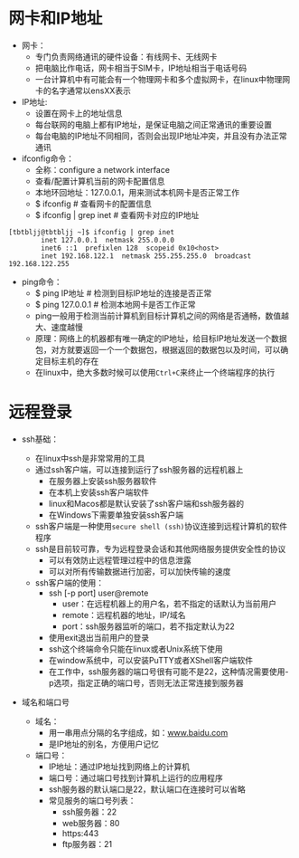 # 网卡和IP地址
* 网卡：
  * 专门负责网络通讯的硬件设备：有线网卡、无线网卡
  * 把电脑比作电话，网卡相当于SIM卡，IP地址相当于电话号码
  * 一台计算机中有可能会有一个物理网卡和多个虚拟网卡，在linux中物理网卡的名字通常以ensXX表示
* IP地址:
  * 设置在网卡上的地址信息
  * 每台联网的电脑上都有IP地址，是保证电脑之间正常通讯的重要设置
  * 每台电脑的IP地址不同相同，否则会出现IP地址冲突，并且没有办法正常通讯
* ifconfig命令：
  * 全称：configure a network interface
  * 查看/配置计算机当前的网卡配置信息
  * 本地环回地址：127.0.0.1，用来测试本机网卡是否正常工作
  * $ ifconfig # 查看网卡的配置信息
  * $ ifconfig | grep inet # 查看网卡对应的IP地址
```
[tbtbljj@tbtbljj ~]$ ifconfig | grep inet
        inet 127.0.0.1  netmask 255.0.0.0
        inet6 ::1  prefixlen 128  scopeid 0x10<host>
        inet 192.168.122.1  netmask 255.255.255.0  broadcast 192.168.122.255
```
* ping命令：
  * $ ping IP地址 # 检测到目标IP地址的连接是否正常
  * $ ping 127.0.0.1 # 检测本地网卡是否工作正常
  * ping一般用于检测当前计算机到目标计算机之间的网络是否通畅，数值越大、速度越慢
  * 原理：网络上的机器都有唯一确定的IP地址，给目标IP地址发送一个数据包，对方就要返回一个一个数据包，根据返回的数据包以及时间，可以确定目标主机的存在
  * 在linux中，绝大多数时候可以使用`Ctrl+C`来终止一个终端程序的执行
  
# 远程登录
* ssh基础：
  * 在linux中ssh是非常常用的工具
  * 通过ssh客户端，可以连接到运行了ssh服务器的远程机器上
    * 在服务器上安装ssh服务器软件
    * 在本机上安装ssh客户端软件
    * linux和Macos都是默认安装了ssh客户端和ssh服务器的
    * 在Windows下需要单独安装ssh客户端
  * ssh客户端是一种使用`secure shell (ssh)`协议连接到远程计算机的软件程序
  * ssh是目前较可靠，专为远程登录会话和其他网络服务提供安全性的协议
    * 可以有效防止远程管理过程中的信息泄露
    * 可以对所有传输数据进行加密，可以加快传输的速度
  * ssh客户端的使用：
    * ssh [-p port] user@remote
      * user：在远程机器上的用户名，若不指定的话默认为当前用户
      * remote：远程机器的地址，IP/域名
      * port：ssh服务器监听的端口，若不指定默认为22
    * 使用exit退出当前用户的登录
    * ssh这个终端命令只能在linux或者Unix系统下使用
    * 在window系统中，可以安装PuTTY或者XShell客户端软件
    * 在工作中，ssh服务器的端口号很有可能不是22，这种情况需要使用-p选项，指定正确的端口号，否则无法正常连接到服务器
  
* 域名和端口号
  * 域名：
    * 用一串用点分隔的名字组成，如：www.baidu.com
    * 是IP地址的别名，方便用户记忆
  * 端口号：
    * IP地址：通过IP地址找到网络上的计算机
    * 端口号：通过端口号找到计算机上运行的应用程序
    * ssh服务器的默认端口是22，默认端口在连接时可以省略
    * 常见服务的端口号列表：
      * ssh服务器：22
      * web服务器：80
      * https:443
      * ftp服务器：21

